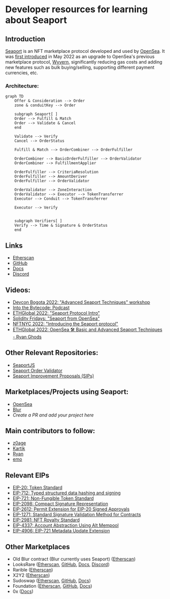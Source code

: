 # Developer resources for learning about Seaport

## Introduction
[Seaport](https://github.com/ProjectOpenSea/seaport) is an NFT marketplace protocol developed and used by [OpenSea](https://opensea.io/). It was [first introduced](https://twitter.com/opensea/status/1527705996549685248?lang=en) in May 2022 as an upgrade to OpenSea's previous marketplace protocol, [Wyvern](https://github.com/wyvernprotocol/wyvern-v3), significantly reducing gas costs and adding new features such as bulk buying/selling, supporting different payment currencies, etc.            

### Architecture:
```mermaid
graph TD
    Offer & Consideration --> Order
    zone & conduitKey --> Order

    subgraph Seaport[ ]
    Order --> Fulfill & Match
    Order --> Validate & Cancel
    end

    Validate --> Verify
    Cancel --> OrderStatus

    Fulfill & Match --> OrderCombiner --> OrderFulfiller

    OrderCombiner --> BasicOrderFulfiller --> OrderValidator
    OrderCombiner --> FulfillmentApplier

    OrderFulfiller --> CriteriaResolution
    OrderFulfiller --> AmountDeriver
    OrderFulfiller --> OrderValidator
    
    OrderValidator --> ZoneInteraction
    OrderValidator --> Executor --> TokenTransferrer
    Executor --> Conduit --> TokenTransferrer
    
    Executor --> Verify
    

    subgraph Verifiers[ ]
    Verify --> Time & Signature & OrderStatus
    end
```

## Links
- [Etherscan](https://etherscan.io/address/0x00000000000006c7676171937C444f6BDe3D6282#code)
- [GitHub](https://github.com/ProjectOpenSea/seaport)
- [Docs](https://docs.opensea.io/v2.0/reference/seaport-overview)
- [Discord](https://discord.gg/9jcjC5XMrr)

## Videos:
- [Devcon Bogota 2022: "Advanced Seaport Techniques" workshop](https://www.youtube.com/watch?v=YLWnaSymFHA)
- [Into the Bytecode: Podcast](https://www.youtube.com/watch?v=d4JSkpiEyd8)
- [ETHGlobal 2022: "Seaport Protocol Intro"](https://www.youtube.com/watch?v=H9iSgju3qIc)
- [Solidity Fridays: "Seaport from OpenSea"](https://www.youtube.com/watch?v=juP22m8kiKM)
- [NFTNYC 2022: "Introducing the Seaport protocol"](https://www.youtube.com/watch?v=XHVk5Se5ChA)
- [ETHGlobal 2022: OpenSea 🛠 Basic and Advanced Seaport Techniques - Ryan Ghods](https://www.youtube.com/watch?v=Rl8ydxrSM6Y)

## Other Relevant Repositories:
- [SeaportJS](https://github.com/ProjectOpenSea/seaport-js)
- [Seaport Order Validator](https://github.com/ProjectOpenSea/seaport-order-validator)
- [Seaport Improvement Proposals (SIPs)](https://github.com/ProjectOpenSea/SIPs)

## Marketplaces/Projects using Seaport:
- [OpenSea](https://opensea.io)
- [Blur](https://blur.io)
- _Create a PR and add your project here_

## Main contributors to follow:
- [z0age](https://twitter.com/z0age)
- [Kartik](https://twitter.com/Slokh)
- [Ryan](https://twitter.com/ralxzryan)
- [emo](https://twitter.com/emo_eth)

## Relevant EIPs 
- [EIP-20: Token Standard](https://eips.ethereum.org/EIPS/eip-20)
- [EIP-712: Typed structured data hashing and signing](https://eips.ethereum.org/EIPS/eip-712)
- [EIP-721: Non-Fungible Token Standard](https://eips.ethereum.org/EIPS/eip-721)
- [EIP-2098: Compact Signature Representation](https://eips.ethereum.org/EIPS/eip-2098)
- [EIP-2612: Permit Extension for EIP-20 Signed Approvals](https://eips.ethereum.org/EIPS/eip-2612)
- [EIP-1271: Standard Signature Validation Method for Contracts](https://eips.ethereum.org/EIPS/eip-1271)
- [EIP-2981: NFT Royalty Standard](https://eips.ethereum.org/EIPS/eip-2981)
- [EIP-4337: Account Abstraction Using Alt Mempool](https://eips.ethereum.org/EIPS/eip-4337)
- [EIP-4906: EIP-721 Metadata Update Extension](https://eips.ethereum.org/EIPS/eip-4906)

## Other Marketplaces
- Old Blur contract (Blur currently uses Seaport) ([Etherscan](https://etherscan.io/address/0x031aa05da8bf778dfc36d8d25ca68cbb2fc447c6#code))
- LooksRare ([Etherscan](https://etherscan.io/address/0x59728544B08AB483533076417FbBB2fD0B17CE3a#code), [GitHub](https://github.com/LooksRare), [Docs](https://docs.looksrare.org/developers/welcome), [Discord](https://discord.gg/looksraredevelopers))
- Rarible ([Etherscan](https://etherscan.io/address/0x4fee7b061c97c9c496b01dbce9cdb10c02f0a0be#code))
- X2Y2 ([Etherscan](https://etherscan.io/address/0x74312363e45dcaba76c59ec49a7aa8a65a67eed3#code))
- Sudoswap ([Etherscan](https://etherscan.io/address/0x2B2e8cDA09bBA9660dCA5cB6233787738Ad68329#code), [GitHub](https://github.com/sudoswap), [Docs](https://docs.sudoswap.xyz/))
- Foundation ([Etherscan](https://etherscan.io/address/0xcda72070e455bb31c7690a170224ce43623d0b6f#code), [GitHub](https://github.com/f8n), [Docs](https://docs.foundation.app/docs/))
- 0x ([Docs](https://docs.0x.org/nft-support/docs))
